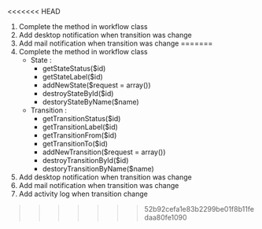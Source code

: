 <<<<<<< HEAD
1. Complete the method in workflow class
2. Add desktop notification when transition was change
3. Add mail notification when transition was change
=======
1. Complete the method in workflow class  
   - State :
     - getStateStatus($id)
     - getStateLabel($id)
     - addNewState($request = array())
     - destroyStateById($id)
     - destoryStateByName($name)
   - Transition :
     - getTransitionStatus($id)
     - getTransitionLabel($id)
     - getTransitionFrom($id)
      - getTransitionTo($id)
     - addNewTransition($request = array())
     - destroyTransitionById($id)
     - destoryTransitionByName($name)
2. Add desktop notification when transition was change
3. Add mail notification when transition was change
4. Add activity log when transition change
>>>>>>> 52b92cefa1e83b2299be01f8b11fedaa80fe1090
